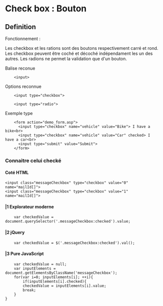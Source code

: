 # Check box : Bouton

## Definition
Fonctionnement :

Les checkbox et les rations sont des boutons respectivement carré et rond.
Les checkbox peuvent être coché et décoché indépendament les un des autres.
Les radions ne permet la validation que d'un bouton.

Balise reconue
```
	<input>
```
Options reconnue
```
	<input type="checkbox">

	<input type="radio">
```

Exemple type
```
	<form action="demo_form.asp">
	  <input type="checkbox" name="vehicle" value="Bike"> I have a bike<br>
	  <input type="checkbox" name="vehicle" value="Car" checked> I have a car<br>
	  <input type="submit" value="Submit">
	</form>
```


### Connaitre celui checké

#### Coté HTML
```
<input class="messageCheckbox" type="checkbox" value="0" name="mailId[]">
<input class="messageCheckbox" type="checkbox" value="1" name="mailId[]">
```

#### |1 Explorateur moderne
```
	var checkedValue = document.querySelector('.messageCheckbox:checked').value;
```

#### |2 jQuery
```
	var checkedValue = $('.messageCheckbox:checked').val();
```

#### |3 Pure JavaScript
```
	var checkedValue = null;
	var inputElements = document.getElementsByClassName('messageCheckbox');
	for(var i=0; inputElements[i]; ++i){
		if(inputElements[i].checked){
		checkedValue = inputElements[i].value;
		break;
	}
}
```
